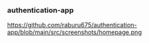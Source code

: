 ### authentication-app
https://github.com/raburu675/authentication-app/blob/main/src/screenshots/homepage.png
